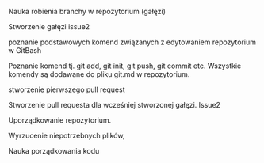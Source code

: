 Nauka robienia branchy w repozytorium (gałęzi)

Stworzenie gałęzi issue2

poznanie podstawowych komend związanych z edytowaniem repozytorium w GitBash

Poznanie komend tj. git add, git init, git push, git commit etc. Wszystkie komendy są dodawane do pliku git.md w repozytorium.

stworzenie pierwszego pull request

Stworzenie pull requesta dla wcześniej stworzonej gałęzi. Issue2

Uporządkowanie repozytorium. 

Wyrzucenie niepotrzebnych plików,

Nauka porządkowania kodu


